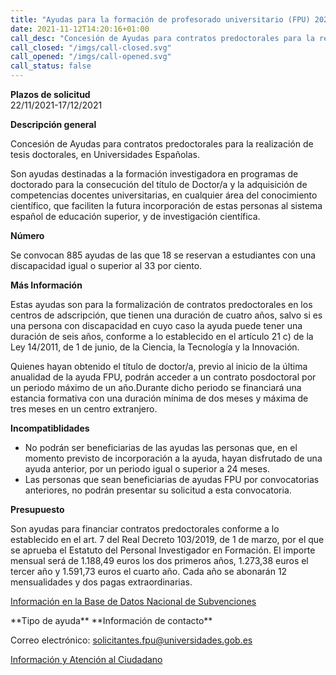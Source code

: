 ```yaml
---
title: "Ayudas para la formación de profesorado universitario (FPU) 2021"
date: 2021-11-12T14:20:16+01:00
call_desc: "Concesión de Ayudas para contratos predoctorales para la realización de tesis doctorales, en Universidades ..."
call_closed: "/imgs/call-closed.svg"
call_opened: "/imgs/call-opened.svg"
call_status: false
---
```

**Plazos de solicitud**  
22/11/2021-17/12/2021  

**Descripción general**  

<p>Concesión de Ayudas para contratos predoctorales para la realización de tesis doctorales, en Universidades Españolas.</p>
<p>Son ayudas destinadas a la formación investigadora en programas de doctorado para la consecución del título de Doctor/a y la adquisición de competencias docentes universitarias, en cualquier área del conocimiento científico, que faciliten la futura incorporación de estas personas al sistema español de educación superior, y de investigación científica.</p>
<p><strong>Número</strong></p>
<p>Se convocan 885 ayudas de las que 18 se reservan a estudiantes con una discapacidad igual o superior al 33 por ciento.</p>
<p><strong>Más Información</strong></p>
<p>Estas ayudas son para la formalización de contratos predoctorales en los centros de adscripción, que tienen una duración de cuatro años, salvo si es una persona con discapacidad en cuyo caso la ayuda puede tener una duración de seis años, conforme a lo establecido en el artículo 21 c) de la Ley 14/2011, de 1 de junio, de la Ciencia, la Tecnología y la Innovación.</p>
<p>Quienes hayan obtenido el título de doctor/a, previo al inicio de la última anualidad de la ayuda FPU, podrán acceder a un contrato posdoctoral por un periodo máximo de un año.Durante dicho periodo se financiará una estancia formativa con una duración mínima de dos meses y máxima de tres meses en un centro extranjero.</p>
<p><strong>Incompatiblidades</strong></p>
<ul>
<li>No podrán ser beneficiarias de las ayudas las personas que, en el momento previsto de incorporación a la ayuda, hayan disfrutado de una ayuda anterior, por un periodo igual o superior a 24 meses.</li>
<li>Las personas que sean beneficiarias de ayudas FPU por convocatorias anteriores, no podrán presentar su solicitud a esta convocatoria.</li>
</ul>

**Presupuesto**  

<p><span>Son ayudas para financiar contratos predoctorales conforme a lo establecido en el art. 7 del Real Decreto 103/2019, de 1 de marzo, por el que se aprueba el Estatuto del Personal Investigador en Formación. El importe mensual será de 1.188,49 euros los dos primeros años, 1.273,38 euros el tercer año y 1.591,73 euros el cuarto año. Cada año se abonarán 12 mensualidades y dos pagas extraordinarias.</p></span>
<p><a href="https://www.pap.hacienda.gob.es/bdnstrans/GE/es/convocatoria/594928" target="_blank" rel="noopener">Información en la Base de Datos Nacional de Subvenciones</a></p>
**Tipo de ayuda**  
**Información de contacto**  
<p>Correo electrónico:<span>&nbsp;</span><a href="mailto:solicitantes.fpu@universidades.gob.es">solicitantes.fpu@universidades.gob.es</a></p>
<p><a title="Información y Atención al Ciudadano" href="https://www.universidades.gob.es/portal/site/MICINN/menuitem.b153148dd6857ccd7010721001432ea0/?vgnextoid=41dbdaa8a3860210VgnVCM1000001034e20aRCRD">Informaci&oacute;n y Atenci&oacute;n al Ciudadano</a></p>